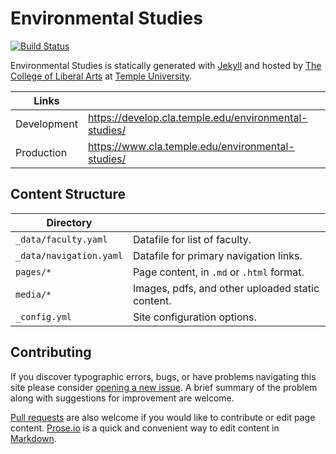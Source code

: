 # Environmental Studies

[![Build Status][travis-img]][travis]

Environmental Studies is statically generated with [Jekyll](https://jekyllrb.com) and hosted by [The College of Liberal Arts](https://liberalarts.temple.edu) at [Temple University](https://temple.edu).

| Links |  |
| --- | --- |
| Development | https://develop.cla.temple.edu/environmental-studies/ |
| Production | https://www.cla.temple.edu/environmental-studies/ |

## Content Structure

| Directory |  |
| --- | --- |
| ````_data/faculty.yaml```` | Datafile for list of faculty. |
| ````_data/navigation.yaml```` | Datafile for primary   navigation links. |
| ````pages/*```` | Page content, in ````.md```` or ````.html```` format. |
| ````media/*```` | Images, pdfs, and other uploaded static content. |
| ````_config.yml```` | Site configuration options. |

## Contributing

If you discover typographic errors, bugs, or have problems navigating this site please consider [opening a new issue][issue]. A brief summary of the problem along with suggestions for improvement are welcome.

[Pull requests][pr] are also welcome if you would like to contribute or edit page content. [Prose.io][prose] is a quick and convenient way to edit content in [Markdown][md].


[travis]: https://travis-ci.org/TULiberalArts/Environmental-Studies
[travis-img]: https://travis-ci.org/TULiberalArts/Environmental-Studies.svg?branch=master
[jekyll]: https://https://jekyllrb.com
[issue]: https://github.com/TULiberalArts/Environmental-Studies/issues
[pr]: https://help.github.com/articles/about-pull-requests/
[prose]: https://prose.io/#TULiberalArts/Environmental-Studies
[md]: http://whatismarkdown.com/
